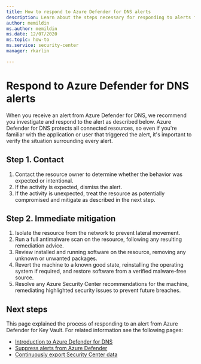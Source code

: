 ```yaml
---
title: How to respond to Azure Defender for DNS alerts
description: Learn about the steps necessary for responding to alerts from Azure Defender for DNS
author: memildin
ms.author: memildin
ms.date: 12/07/2020
ms.topic: how-to
ms.service: security-center
manager: rkarlin

---
```


# Respond to Azure Defender for DNS alerts

When you receive an alert from Azure Defender for DNS, we recommend you investigate and respond to the alert as described below. Azure Defender for DNS protects all connected resources, so even if you're familiar with the application or user that triggered the alert, it's important to verify the situation surrounding every alert.  


## Step 1. Contact

1. Contact the resource owner to determine whether the behavior was expected or intentional.
1. If the activity is expected, dismiss the alert.
1. If the activity is unexpected, treat the resource as potentially compromised and mitigate as described in the next step.

## Step 2. Immediate mitigation 

1. Isolate the resource from the network to prevent lateral movement.
1. Run a full antimalware scan on the resource, following any resulting remediation advice.
1. Review installed and running software on the resource, removing any unknown or unwanted packages.
1. Revert the machine to a known good state, reinstalling the operating system if required, and restore software from a verified malware-free source.
1. Resolve any Azure Security Center recommendations for the machine, remediating highlighted security issues to prevent future breaches.


## Next steps

This page explained the process of responding to an alert from Azure Defender for Key Vault. For related information see the following pages:

- [Introduction to Azure Defender for DNS](defender-for-key-dns-introduction.md)
- [Suppress alerts from Azure Defender](alerts-suppression-rules.md)
- [Continuously export Security Center data](continuous-export.md)